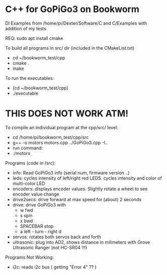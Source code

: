 # C++ for GoPiGo3 on Bookworm

DI Examples from /home/pi/Dexter/Software/C and C/Examples with addition of my tests 

REQ: 
  sudo apt install cmake 

To build all programs in src/ dir (included in the CMakeList.txt) 
* cd ~/bookworm_test/cpp
* cmake . 
* make 

To run the executables:
* (cd ~/bookworm_test/cpp)
* ./executable



# THIS DOES NOT WORK ATM! 

To compile an individual program at the cpp/src/ level:
 *    cd /home/pi/bookworm_test/cpp/src
 *    g++ -o motors motors.cpp ../GoPiGo3.cpp -I..
 *  run command:
 *    ./motors


Programs (code in /src):  
- info:  Read GoPiGo3 info (serial num, firmware version ..) 
- leds:  cycles intensity of left/right red LEDS.  cycles intensity and color of multi-color LED  
- encoders: displays encoder values. Slightly rotate a wheel to see encoder value change 
- drive2secs:  drive forward at max speed for (about) 2 seconds 
- drive: drive GoPiGo3 with 
  -   w  fwd 
  -   s  spin 
  -   x  bwd 
  -   SPACEBAR   stop 
  -   a  left - turn - right d 
- servos: rotates both servos back and forth
- ultrasonic:  plug into AD2, shows distance in milimeters with Grove Ultrasonic Ranger (not HC-SR04 !!!) 

Programs Not Working:
- i2c: reads i2c bus  ( getting "Error 4" ?? ) 
